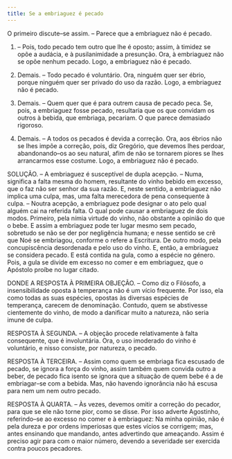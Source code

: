 ```yaml
---
title: Se a embriaguez é pecado
---
```


O primeiro discute–se assim. – Parece que a embriaguez não é pecado.  

1. – Pois, todo pecado tem outro que lhe é oposto; assim, à timidez se opõe a audácia, e à pusilanimidade a presunção. Ora, à embriaguez não se opõe nenhum pecado. Logo, a embriaguez não é pecado.  

2. Demais. – Todo pecado é voluntário. Ora, ninguém quer ser ébrio, porque ninguém quer ser privado do uso da razão. Logo, a embriaguez não é pecado.  

3. Demais. – Quem quer que é para outrem causa de pecado peca. Se, pois, a embriaguez fosse pecado, resultaria que os que convidam os outros à bebida, que embriaga, pecariam. O que parece demasiado rigoroso.  

4. Demais. – A todos os pecados é devida a correção. Ora, aos ébrios não se lhes impõe a correção, pois, diz Gregório, que devemos lhes perdoar, abandonando–os ao seu natural, afim de não se tornarem piores se lhes arrancarmos esse costume. Logo, a embriaguez não é pecado.  

SOLUÇÃO. – A embriaguez é susceptível de dupla acepção. – Numa, significa a falta mesma do homem, resultante do vinho bebido em excesso, que o faz não ser senhor da sua razão. E, neste sentido, a embriaguez não implica uma culpa, mas, uma falta merecedora de pena consequente à culpa. – Noutra acepção, a embriaguez pode designar o ato pelo qual alguém cai na referida falta. O qual pode causar a embriaguez de dois modos. Primeiro, pela nímia virtude do vinho, não obstante a opinião do que o bebe. E assim a embriaguez pode ter lugar mesmo sem pecado, sobretudo se não se der por negligência humana; e nesse sentido se crê que Noé se embriagou, conforme o refere a Escritura. De outro modo, pela concupiscência desordenada e pelo uso do vinho. E, então, a embriaguez se considera pecado. E está contida na gula, como a espécie no género. Pois, a gula se divide em excesso no comer e em embriaguez, que o Apóstolo proíbe no lugar citado.  

DONDE A RESPOSTA À PRIMEIRA OBJEÇÃO. – Como diz o Filósofo, a insensibilidade oposta à temperança não é um vício frequente. Por isso, ela como todas as suas espécies, opostas às diversas espécies de temperança, carecem de denominação. Contudo, quem se abstivesse cientemente do vinho, de modo a danificar muito a natureza, não seria imune de culpa.  

RESPOSTA À SEGUNDA. – A objeção procede relativamente à falta consequente, que é involuntária. Ora, o uso imoderado do vinho é voluntário, e nisso consiste, por natureza, o pecado.  

RESPOSTA À TERCEIRA. – Assim como quem se embriaga fica escusado de pecado, se ignora a força do vinho, assim também quem convida outro a beber, de pecado fica isento se ignora que a situação de quem bebe é a de embriagar–se com a bebida. Mas, não havendo ignorância não há escusa para nem um nem outro pecado.  

RESPOSTA À QUARTA. – Às vezes, devemos omitir a correção do pecador, para que se ele não torne pior, como se disse. Por isso adverte Agostinho, referindo–se ao excesso no comer e à embriaguez: Na minha opinião, não é pela dureza e por ordens imperiosas que estes vícios se corrigem; mas, antes ensinando que mandando, antes advertindo que ameaçando. Assim é preciso agir para com o maior número, devendo a severidade ser exercida contra poucos pecadores.